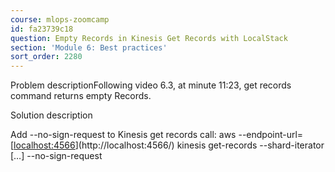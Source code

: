 ```yaml
---
course: mlops-zoomcamp
id: fa23739c18
question: Empty Records in Kinesis Get Records with LocalStack
section: 'Module 6: Best practices'
sort_order: 2280
---
```


Problem descriptionFollowing video 6.3, at minute 11:23, get records command returns empty Records.

Solution description

Add --no-sign-request to Kinesis get records call: aws --endpoint-url=[[localhost:4566](http://localhost:4566)](http://localhost:4566/) kinesis get-records --shard-iterator […] --no-sign-request

